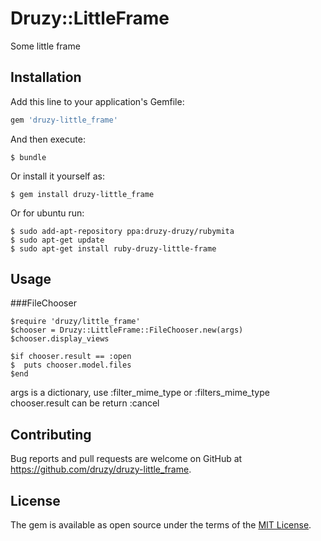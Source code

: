 # Druzy::LittleFrame

Some little frame

## Installation

Add this line to your application's Gemfile:

```ruby
gem 'druzy-little_frame'
```

And then execute:

    $ bundle

Or install it yourself as:

    $ gem install druzy-little_frame

Or for ubuntu run:

    $ sudo add-apt-repository ppa:druzy-druzy/rubymita
    $ sudo apt-get update
    $ sudo apt-get install ruby-druzy-little-frame

## Usage

###FileChooser
    
    $require 'druzy/little_frame'
    $chooser = Druzy::LittleFrame::FileChooser.new(args)
    $chooser.display_views

    $if chooser.result == :open
    $  puts chooser.model.files
    $end

args is a dictionary, use :filter_mime_type or :filters_mime_type
chooser.result can be return :cancel

## Contributing

Bug reports and pull requests are welcome on GitHub at https://github.com/druzy/druzy-little_frame.

## License

The gem is available as open source under the terms of the [MIT License](http://opensource.org/licenses/MIT).

